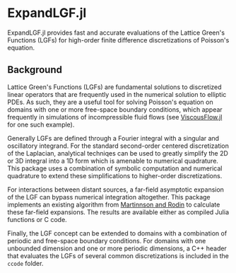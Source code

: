 # ExpandLGF.jl

ExpandLGF.jl provides fast and accurate evaluations of the Lattice Green's Functions (LGFs) for high-order finite difference discretizations of Poisson's equation. 

## Background
Lattice Green's Functions (LGFs) are fundamental solutions to discretized linear operators that are frequently used in the numerical solution to elliptic PDEs. As such, they are a useful tool for solving Poisson's equation on domains with one or more free-space boundary conditions, which appear frequently in simulations of incompressible fluid flows (see [ViscousFlow.jl](https://github.com/JuliaIBPM/ViscousFlow.jl) for one such example). 

Generally LGFs are defined through a Fourier integral with a singular and oscillatory integrand. For the standard second-order centered discretization of the Laplacian, analytical techniqes can be used to greatly simplify the 2D or 3D integral into a 1D form which is amenable to numerical quadrature. This package uses a combination of symbolic computation and numerical quadrature to extend these simplifications to higher-order discretizations. 

For interactions between distant sources, a far-field asymptotic expansion of the LGF can bypass numerical integration altogether. This package implements an existing algorithm from [Martinnson and Rodin](https://doi.org/10.1098/rspa.2002.0985) to calculate these far-field expansions. The results are available either as compiled Julia functions or C code.

Finally, the LGF concept can be extended to domains with a combination of periodic and free-space boundary conditions. For domains with one unbounded dimension and one or more periodic dimensions, a C++ header that evaluates the LGFs of several common discretizations is included in the `ccode` folder.